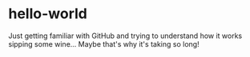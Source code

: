 # hello-world
Just getting familiar with GitHub and trying to understand how it works sipping some wine... Maybe that's why it's taking so long!
